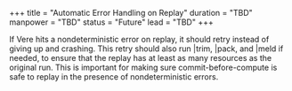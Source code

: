 +++
title = "Automatic Error Handling on Replay"
duration = "TBD"
manpower = "TBD"
status = "Future"
lead = "TBD"
+++

If Vere hits a nondeterministic error on replay, it should retry instead of giving up and crashing.  This retry should also run |trim, |pack, and |meld if needed, to ensure that the replay has at least as many resources as the original run.  This is important for making sure commit-before-compute is safe to replay in the presence of nondeterministic errors.
